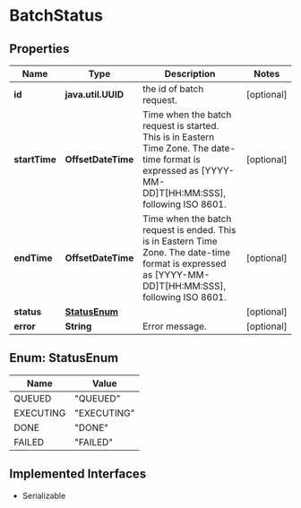 

# BatchStatus


## Properties

Name | Type | Description | Notes
------------ | ------------- | ------------- | -------------
**id** | **java.util.UUID** | the id of batch request. |  [optional]
**startTime** | **OffsetDateTime** | Time when the batch request is started. This is in Eastern Time Zone. The date-time format is expressed as [YYYY-MM-DD]T[HH:MM:SSS], following ISO 8601. |  [optional]
**endTime** | **OffsetDateTime** | Time when the batch request is ended. This is in Eastern Time Zone. The date-time format is expressed as [YYYY-MM-DD]T[HH:MM:SSS], following ISO 8601. |  [optional]
**status** | [**StatusEnum**](#StatusEnum) |  |  [optional]
**error** | **String** | Error message. |  [optional]



## Enum: StatusEnum

Name | Value
---- | -----
QUEUED | &quot;QUEUED&quot;
EXECUTING | &quot;EXECUTING&quot;
DONE | &quot;DONE&quot;
FAILED | &quot;FAILED&quot;


## Implemented Interfaces

* Serializable


